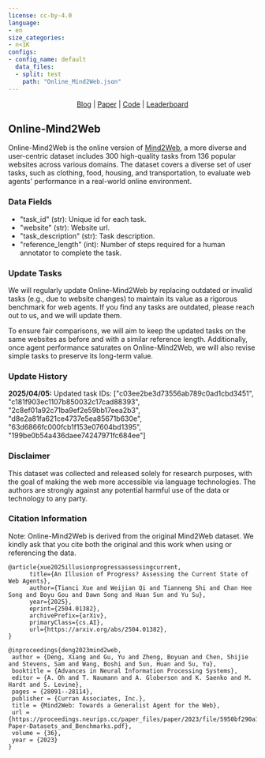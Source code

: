 ```yaml
---
license: cc-by-4.0
language:
- en
size_categories:
- n<1K
configs:
- config_name: default
  data_files:
  - split: test
    path: "Online_Mind2Web.json"
---
```

<div align="center">
    <a href="https://tiancixue.notion.site/An-Illusion-of-Progress-Assessing-the-Current-State-of-Web-Agents-1ac6cd2b9aac80719cd6f68374aaf4b4?pvs=4">Blog</a> |
    <a href="https://arxiv.org/abs/2504.01382">Paper</a> |
    <a href="https://github.com/OSU-NLP-Group/Online-Mind2Web">Code</a> |
    <a href="https://huggingface.co/spaces/osunlp/Online_Mind2Web_Leaderboard">Leaderboard</a>
</div>


## Online-Mind2Web
Online-Mind2Web is the online version of [Mind2Web](https://osu-nlp-group.github.io/Mind2Web/), a more diverse and user-centric dataset includes 300 high-quality tasks from 136 popular websites across various domains. The dataset covers a diverse set of user tasks, such as clothing, food, housing, and transportation, to evaluate web agents' performance in a real-world online environment.

### Data Fields
- "task_id" (str): Unique id for each task.
- "website" (str): Website url.
- "task_description" (str): Task description.
- "reference_length" (int): Number of steps required for a human annotator to complete the task.

### Update Tasks
We will regularly update Online-Mind2Web by replacing outdated or invalid tasks (e.g., due to website changes) to maintain its value as a rigorous benchmark for web agents. If you find any tasks are outdated, please reach out to us, and we will update them. 

To ensure fair comparisons, we will aim to keep the updated tasks on the same websites as before and with a similar reference length. Additionally, once agent performance saturates on Online-Mind2Web, we will also revise simple tasks to preserve its long-term value.

### Update History
**2025/04/05:** Updated task IDs: ["c03ee2be3d73556ab789c0ad1cbd3451", "c181f903ec1107b850032c17cad88393", "2c8ef01a92c71ba9ef2e59bb17eea2b3", "d8e2a81fa621ce4737e5ea85671b630e", "63d6866fc000fcb1f153e07604bd1395", "199be0b54a436daee74247971fc684ee"]

### Disclaimer
This dataset was collected and released solely for research purposes, with the goal of making the web more accessible via language technologies. The authors are strongly against any potential harmful use of the data or technology to any party.

### Citation Information
Note: Online-Mind2Web is derived from the original Mind2Web dataset. We kindly ask that you cite both the original and this work when using or referencing the data.
```
@article{xue2025illusionprogressassessingcurrent,
      title={An Illusion of Progress? Assessing the Current State of Web Agents}, 
      author={Tianci Xue and Weijian Qi and Tianneng Shi and Chan Hee Song and Boyu Gou and Dawn Song and Huan Sun and Yu Su},
      year={2025},
      eprint={2504.01382},
      archivePrefix={arXiv},
      primaryClass={cs.AI},
      url={https://arxiv.org/abs/2504.01382}, 
}

@inproceedings{deng2023mind2web,
 author = {Deng, Xiang and Gu, Yu and Zheng, Boyuan and Chen, Shijie and Stevens, Sam and Wang, Boshi and Sun, Huan and Su, Yu},
 booktitle = {Advances in Neural Information Processing Systems},
 editor = {A. Oh and T. Naumann and A. Globerson and K. Saenko and M. Hardt and S. Levine},
 pages = {28091--28114},
 publisher = {Curran Associates, Inc.},
 title = {Mind2Web: Towards a Generalist Agent for the Web},
 url = {https://proceedings.neurips.cc/paper_files/paper/2023/file/5950bf290a1570ea401bf98882128160-Paper-Datasets_and_Benchmarks.pdf},
 volume = {36},
 year = {2023}
}
```